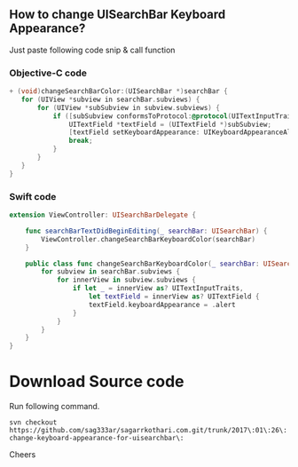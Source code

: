 ## How to change UISearchBar Keyboard Appearance?

Just paste following code snip & call function

### Objective-C code

```objective-c
+ (void)changeSearchBarColor:(UISearchBar *)searchBar {
   for (UIView *subview in searchBar.subviews) {
       for (UIView *subSubview in subview.subviews) {
           if ([subSubview conformsToProtocol:@protocol(UITextInputTraits)]) {
               UITextField *textField = (UITextField *)subSubview;
               [textField setKeyboardAppearance: UIKeyboardAppearanceAlert];
               break;
           }
       }
   }
}
```

### Swift code

```swift
extension ViewController: UISearchBarDelegate {

    func searchBarTextDidBeginEditing(_ searchBar: UISearchBar) {
        ViewController.changeSearchBarKeyboardColor(searchBar)
    }

    public class func changeSearchBarKeyboardColor(_ searchBar: UISearchBar) {
        for subview in searchBar.subviews {
            for innerView in subview.subviews {
                if let _ = innerView as? UITextInputTraits,
                    let textField = innerView as? UITextField {
                    textField.keyboardAppearance = .alert
                }
            }
        }
    }
}
```

# Download Source code

Run following command.

`svn checkout https://github.com/sag333ar/sagarrkothari.com.git/trunk/2017\:01\:26\:change-keyboard-appearance-for-uisearchbar\:`

Cheers
